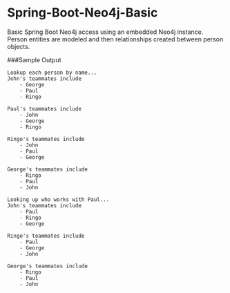 # Spring-Boot-Neo4j-Basic
Basic Spring Boot Neo4j access using an embedded Neo4j instance. Person entities are modeled and then 
relationships created between person objects.

###Sample Output
```
Lookup each person by name...
John's teammates include
	- George
	- Paul
	- Ringo

Paul's teammates include
	- John
	- George
	- Ringo

Ringo's teammates include
	- John
	- Paul
	- George

George's teammates include
	- Ringo
	- Paul
	- John

Looking up who works with Paul...
John's teammates include
	- Paul
	- Ringo
	- George

Ringo's teammates include
	- Paul
	- George
	- John

George's teammates include
	- Ringo
	- Paul
	- John
````


